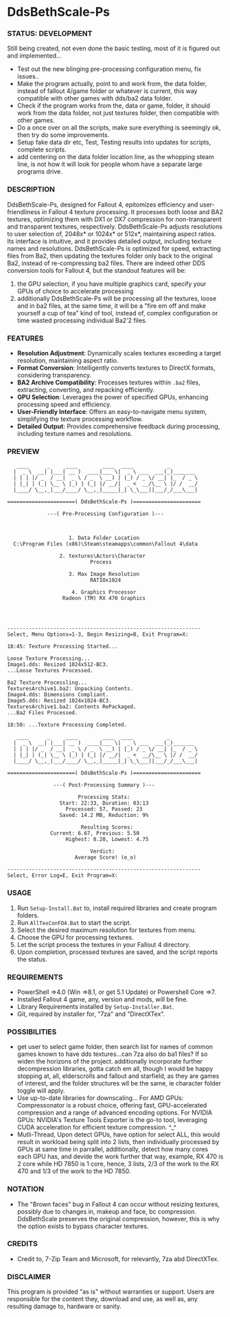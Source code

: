 # DdsBethScale-Ps

### STATUS: DEVELOPMENT
Still being created, not even done the basic testing, most of it is figured out and implemented...
- Test out the new blinging pre-processing configuration menu, fix issues..
- Make the program actually, point to and work from, the data folder, instead of fallout 4/game folder or whatever is current, this way compatible with other games with dds/ba2 data folder.
- Check if the program works from the, data or game, folder, it should work from the data folder, not just textures folder, then compatible with other games.
- Do a once over on all the scripts, make sure everything is seemingly ok, then try do some improvements. 
- Setup fake data dir etc, Test, Testing results into updates for scripts, complete scripts.
- add centering on the data folder location line, as the whopping steam line, is not how it will look for people whom have a separate large programs drive.

### DESCRIPTION
DdsBethScale-Ps, designed for Fallout 4, epitomizes efficiency and user-friendliness in Fallout 4 texture processing. It processes both loose and BA2 textures, optimizing them with DX1 or DX7 compression for non-transparent and transparent textures, respectively. DdsBethScale-Ps adjusts resolutions to user selection of, 2048x* or 1024x* or 512x*, maintaining aspect ratios. Its interface is intuitive, and it provides detailed output, including texture names and resolutions. DdsBethScale-Ps is optimized for speed, extracting files from Ba2, then updating the textures folder only back to the original Ba2, instead of re-compressing ba2 files. There are indeed other DDS conversion tools for Fallout 4, but the standout features will be:
1. the GPU selection, if you have multiple graphics card, specify your GPUs of choice to accelerate processing
2. additionally DdsBethScale-Ps will be processing all the textures, loose and in ba2 files, at the same time, it will be a "fire em off and make yourself a cup of tea" kind of tool, instead of, complex configuration or time wasted processing individual Ba2'2 files. 

### FEATURES
- **Resolution Adjustment**: Dynamically scales textures exceeding a target resolution, maintaining aspect ratio.
- **Format Conversion**: Intelligently converts textures to DirectX formats, considering transparency.
- **BA2 Archive Compatibility**: Processes textures within `.ba2` files, extracting, converting, and repacking efficiently.
- **GPU Selection**: Leverages the power of specified GPUs, enhancing processing speed and efficiency.
- **User-Friendly Interface**: Offers an easy-to-navigate menu system, simplifying the texture processing workflow.
- **Detailed Output**: Provides comprehensive feedback during processing, including texture names and resolutions.

### PREVIEW
```
   ____      _     ____        ____  ____           _
  |  _ \  __| |___| __ )  ____|___ \|  _ \ ___  ___(_)_______
  | | | |/ _  / __|  _ \ / _  \ __) | |_) / _ \/ __| |_  / _ \
  | |_| | (_| \__ \ |_) | (_| |/ __/|  _ <  __/\__ \ |/ /  __/
  |____/ \__,_|___/____/ \__,_|_____|_| \_\___||___/_/___\___|

======================( DdsBethScale-Ps )======================

             ---( Pre-Processing Configuration )---



                    1. Data Folder Location
  C:\Program Files (x86)\Steam\steamapps\common\Fallout 4\data

                 2. textures\Actors\Character
                           Process

                    3. Max Image Resolution
                           RATIOx1024

                     4. Graphics Processor
                  Radeon (TM) RX 470 Graphics




---------------------------------------------------------------
Select, Menu Options=1-3, Begin Resizing=B, Exit Program=X:

```
```
18:45: Texture Processing Started...

Loose Texture Processing...
Image1.dds: Resized 1024x512-BC3.
...Loose Textures Processed.

Ba2 Texture Processling...
TexturesArchive1.ba2: Unpacking Contents.
Image4.dds: Dimensions Compliant.
Image5.dds: Resized 1024x1024-BC3.
TexturesArchive1.ba2: Contents RePackaged.
...Ba2 Files Processed.

18:50: ...Texture Processing Completed.
```
```
   ____      _     ____        ____  ____           _
  |  _ \  __| |___| __ )  ____|___ \|  _ \ ___  ___(_)_______
  | | | |/ _  / __|  _ \ / _  \ __) | |_) / _ \/ __| |_  / _ \
  | |_| | (_| \__ \ |_) | (_| |/ __/|  _ <  __/\__ \ |/ /  __/
  |____/ \__,_|___/____/ \__,_|_____|_| \_\___||___/_/___\___|

======================( DdsBethScale-Ps )======================

               ---( Post-Processing Summary )---

                       Processing Stats:
                 Start: 22:33, Duration: 03:13
                   Processed: 57, Passed: 23  
                 Saved: 14.2 MB, Reduction: 9%                  

                        Resulting Scores: 
	          Current: 6.67, Previous: 5.50
                   Highest: 8.20, Lowest: 4.75
              
                           Verdict: 
                      Average Score! (o_o)

---------------------------------------------------------------
Select, Error Log=E, Exit Program=X:

````

### USAGE
1. Run `Setup-Install.Bat` to, install required libraries and create program folders.
2. Run `AllTexConFO4.Bat` to start the script.
3. Select the desired maximum resolution for textures from menu.
4. Choose the GPU for processing textures.
5. Let the script process the textures in your Fallout 4 directory.
6. Upon completion, processed textures are saved, and the script reports the status.

### REQUIREMENTS
- PowerShell =>4.0 (Win =>8.1, or get 5.1 Update) or Powershell Core =>7.
- Installed Fallout 4 game, any, version and mods, will be fine.
- Library Requirements installed by `Setup-Installer.Bat`.
- Git, required by installer for, "7za" and "DirectXTex".

### POSSIBILITIES
- get user to select game folder, then search list for names of common games known to have dds textures...can 7za also do ba1 files? If so widen the horizons of the project. additionally incorporate further decompression libraries, gotta catch em all, though I would be happy stopping at, all, elderscrolls and fallout and starfield, as they are games of interest, and the folder structures wll be the same, ie character folder toggle will apply.
- Use up-to-date libraries for downscaling... For AMD GPUs: Compressonator is a robust choice, offering fast, GPU-accelerated compression and a range of advanced encoding options. For NVIDIA GPUs: NVIDIA's Texture Tools Exporter is the go-to tool, leveraging CUDA acceleration for efficient texture compression. ^_^
- Mutli-Thread, Upon detect GPUs, have option for select ALL, this would result in workload being split into 2 lists, then individually processed by GPUs at same time in parrallel, additionally, detect how many cores each GPU has, and devide the work further that way, example, RX 470 is 2 core while HD 7850 is 1 core, hence, 3 lists, 2/3 of the work to the RX 470 and 1/3 of the work to the HD 7850.

### NOTATION
- The "Brown faces" bug in Fallout 4 can occur without resizing textures, possibly due to changes in, makeup and face, bc compression. DdsBethScale preserves the original compression, however, this is why the option exists to bypass character textures.

### CREDITS
- Credit to, 7-Zip Team and Microsoft, for relevantly, 7za abd DirectXTex.

### DISCLAIMER
This program is provided "as is" without warranties or support. Users are responsible for the content they, download and use, as well as, any resulting damage to, hardware or sanity.
